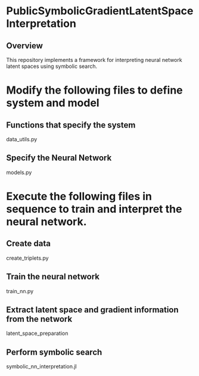 # PublicSymbolicGradientLatentSpaceInterpretation

## Overview
This repository implements a framework for interpreting neural network latent spaces using symbolic search.

# Modify the following files to define system and model

## Functions that specify the system 
data_utils.py

## Specify the Neural Network
models.py

# Execute the following files in sequence to train and interpret the neural network.

## Create data
create_triplets.py

## Train the neural network
train_nn.py

## Extract latent space and gradient information from the network
latent_space_preparation

## Perform symbolic search
symbolic_nn_interpretation.jl
